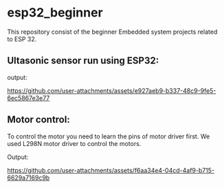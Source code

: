 # esp32_beginner
This repository consist of the beginner Embedded system projects related to ESP 32.


Ultasonic sensor run using ESP32:
---------------------------
output:


https://github.com/user-attachments/assets/e927aeb9-b337-48c9-9fe5-6ec5867e3e77


Motor control:
------------------------

To control the motor you need to learn the pins of motor driver first.
We used L298N motor driver to control the motors.

Output:

https://github.com/user-attachments/assets/f6aa34e4-04cd-4af9-b715-6629a7169c9b



